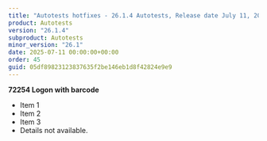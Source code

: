 ```yaml
---
title: "Autotests hotfixes - 26.1.4 Autotests, Release date July 11, 2025 - Hotfixes"
product: Autotests
version: "26.1.4"
subproduct: Autotests
minor_version: "26.1"
date: 2025-07-11 00:00:00+00:00
order: 45
guid: 05df89823123837635f2be146eb1d8f42824e9e9
---
```


**72254 Logon with barcode**- Item 1- Item 2- Item 3- Details not available.
